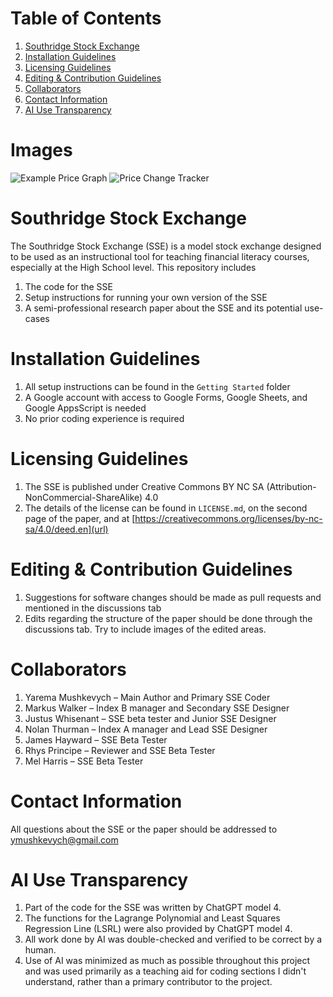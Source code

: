 # Table of Contents
1. [Southridge Stock Exchange](https://github.com/ymushkevych/Southridge-Stock-Exchange/edit/main/README.md#southridge-stock-exchange)
2. [Installation Guidelines](https://github.com/ymushkevych/Southridge-Stock-Exchange/edit/main/README.md#installion-guidelines)
3. [Licensing Guidelines](https://github.com/ymushkevych/Southridge-Stock-Exchange/edit/main/README.md#licensing-guidelines)
4. [Editing & Contribution Guidelines](https://github.com/ymushkevych/Southridge-Stock-Exchange/edit/main/README.md#editing--contribution-guidelines)
5. [Collaborators](https://github.com/ymushkevych/Southridge-Stock-Exchange/edit/main/README.md#collaborators)
6. [Contact Information](https://github.com/ymushkevych/Southridge-Stock-Exchange/edit/main/README.md#contact-information)
7. [AI Use Transparency](https://github.com/ymushkevych/Southridge-Stock-Exchange/edit/main/README.md#ai-use-transparency)

# Images
![Example Price Graph](https://github.com/ymushkevych/Southridge-Stock-Exchange/blob/main/Images/example_price_graph.png)
![Price Change Tracker](https://github.com/ymushkevych/Southridge-Stock-Exchange/blob/main/Images/price_change_tracker.png)

# Southridge Stock Exchange
The Southridge Stock Exchange (SSE) is a model stock exchange designed to be used as an instructional tool for teaching financial literacy courses, especially at the High School level. 
This repository includes 
1. The code for the SSE
2. Setup instructions for running your own version of the SSE
3. A semi-professional research paper about the SSE and its potential use-cases

# Installation Guidelines
1. All setup instructions can be found in the `Getting Started` folder
2. A Google account with access to Google Forms, Google Sheets, and Google AppsScript is needed
3. No prior coding experience is required

# Licensing Guidelines
1. The SSE is published under Creative Commons BY NC SA (Attribution-NonCommercial-ShareAlike) 4.0
2. The details of the license can be found in `LICENSE.md`, on the second page of the paper, and at [https://creativecommons.org/licenses/by-nc-sa/4.0/deed.en](url)

# Editing & Contribution Guidelines
1. Suggestions for software changes should be made as pull requests and mentioned in the discussions tab
2. Edits regarding the structure of the paper should be done through the discussions tab. Try to include images of the edited areas.

# Collaborators
1. Yarema Mushkevych – Main Author and Primary SSE Coder
2. Markus Walker – Index B manager and Secondary SSE Designer  
3. Justus Whisenant – SSE beta tester and Junior SSE Designer
4. Nolan Thurman – Index A manager and Lead SSE Designer
5. James Hayward – SSE Beta Tester
6. Rhys Principe – Reviewer and SSE Beta Tester
7. Mel Harris – SSE Beta Tester

# Contact Information
All questions about the SSE or the paper should be addressed to ymushkevych@gmail.com

# AI Use Transparency
1. Part of the code for the SSE was written by ChatGPT model 4.
2. The functions for the Lagrange Polynomial and Least Squares Regression Line (LSRL) were also provided by ChatGPT model 4.
3. All work done by AI was double-checked and verified to be correct by a human.
4. Use of AI was minimized as much as possible throughout this project and was used primarily as a teaching aid for coding sections I didn't understand, rather than a primary contributor to the project.
